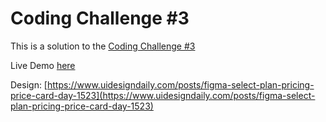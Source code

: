 # Coding Challenge #3

This is a solution to the [Coding Challenge #3](https://twitter.com/florinpop1705/status/1599061607442571265)

Live Demo [here](https://icodethis.netlify.app/cc03-select-plan/index.html)

Design: [https://www.uidesigndaily.com/posts/figma-select-plan-pricing-price-card-day-1523](https://www.uidesigndaily.com/posts/figma-select-plan-pricing-price-card-day-1523)